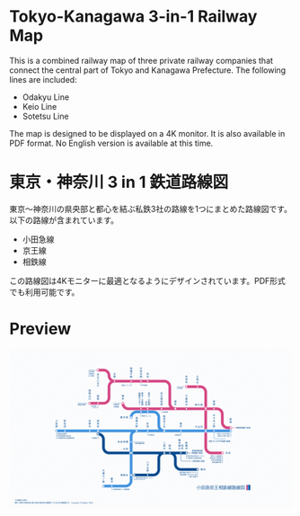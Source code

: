 # Tokyo-Kanagawa 3-in-1 Railway Map

This is a combined railway map of three private railway companies that connect the central part of Tokyo and Kanagawa Prefecture. The following lines are included:

- Odakyu Line
- Keio Line
- Sotetsu Line

The map is designed to be displayed on a 4K monitor. It is also available in PDF format.
No English version is available at this time.

# 東京・神奈川 3 in 1 鉄道路線図

東京〜神奈川の県央部と都心を結ぶ私鉄3社の路線を1つにまとめた路線図です。以下の路線が含まれています。

- 小田急線
- 京王線
- 相鉄線

この路線図は4Kモニターに最適となるようにデザインされています。PDF形式でも利用可能です。

# Preview

![Tokyo-Kanagawa 3-in-1 Railway Map](odakyu-keio-sotetsu.png)
